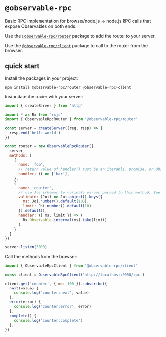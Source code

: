 # `@observable-rpc`

Basic RPC implementation for browser/node.js -> node.js RPC calls that expose Observables
on both ends.

Use the [`@observable-rpc/router`](./projects/router/README.md) package to add the router to your server.

Use the [`@observable-rpc/client`](./projects/client/README.md) package to call to the router from the browser.

## quick start

Install the packages in your project:

```sh
npm install @observable-rpc/router @observable-rpc-client
```

Instantiate the router with your server:

```js
import { createServer } from 'http'

import * as Rx from 'rxjs'
import { ObservableRpcRouter } from '@observable-rpc/router'

const server = createServer((req, resp) => {
  resp.end('hello world')
})

const router = new ObservableRpcRouter({
  server,
  methods: [
    {
      name: 'foo',
      // return value of handler() must be an iterable, promise, or Observable
      handler: () => ['bar'],
    },
    {
      name: 'counter',
      // use Joi schemas to validate params passed to this method, See https://github.com/hapijs/joi/
      validate: (Joi) => Joi.object().keys({
        ms: Joi.number().default(100),
        limit: Joi.number().default(10)
      }).default(),
      handler: ({ ms, limit }) => (
        Rx.Observable.interval(ms).take(limit)
      )
    }
  ]
})

server.listen(3000)
```

Call the methods from the browser:

```js
import { ObservableRpcClient } from '@observable-rpc/client'

const client = ObservableRpcClient('http://localhost:3000/rpc')

client.get('counter', { ms: 100 }).subscribe({
  next(value) {
    console.log('counter:next', value)
  },
  error(error) {
    console.log('counter:error', error)
  },
  complete() {
    console.log('counter:complete')
  },
})
```
